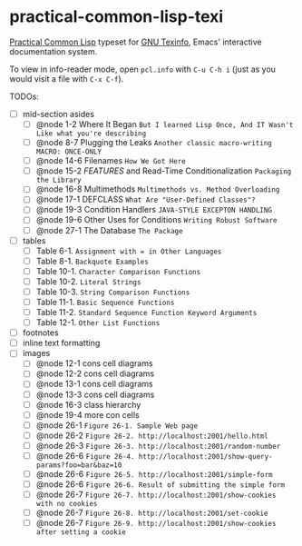# practical-common-lisp-texi

[Practical Common Lisp](http://gigamonkeys.com/book/) typeset for [GNU Texinfo](https://www.gnu.org/software/texinfo/), Emacs' interactive documentation system.

To view in info-reader mode, open `pcl.info` with `C-u C-h i` (just as you would visit a file with `C-x C-f`).

TODOs:
- [ ] mid-section asides
  - [ ] @node 1-2 Where It Began
    `But I learned Lisp Once, And IT Wasn't Like what you're describing`
  - [ ] @node 8-7 Plugging the Leaks
    `Another classic macro-writing MACRO: ONCE-ONLY`
  - [ ] @node 14-6 Filenames
    `How We Got Here`
  - [ ] @node 15-2 *FEATURES* and Read-Time Conditionalization
    `Packaging the Library`
  - [ ] @node 16-8 Multimethods
    `Multimethods vs. Method Overloading`
  - [ ] @node 17-1 DEFCLASS
    `What Are "User-Defined Classes"?`
  - [ ] @node 19-3 Condition Handlers
    `JAVA-STYLE EXCEPTON HANDLING`
  - [ ] @node 19-6 Other Uses for Conditions
    `Writing Robust Software`
  - [ ] @node 27-1 The Database
    `The Package`
- [ ] tables
  - [ ] Table 6-1.
    `Assignment with = in Other Languages`
  - [ ] Table 8-1.
    `Backquote Examples`
  - [ ] Table 10-1.
    `Character Comparison Functions`
  - [ ] Table 10-2.
    `Literal Strings`
  - [ ] Table 10-3.
    `String Comparison Functions`
  - [ ] Table 11-1.
    `Basic Sequence Functions`
  - [ ] Table 11-2.
    `Standard Sequence Function Keyword Arguments`
  - [ ] Table 12-1.
    `Other List Functions`
- [ ] footnotes
- [ ] inline text formatting
- [ ] images
  - [ ] @node 12-1 cons cell diagrams
  - [ ] @node 12-2 cons cell diagrams
  - [ ] @node 13-1 cons cell diagrams
  - [ ] @node 13-3 cons cell diagrams
  - [ ] @node 16-3 class hierarchy
  - [ ] @node 19-4 more con cells
  - [ ] @node 26-1 `Figure 26-1. Sample Web page`
  - [ ] @node 26-2 `Figure 26-2. http://localhost:2001/hello.html`
  - [ ] @node 26-3 `Figure 26-3. http://localhost:2001/random-number`
  - [ ] @node 26-6 `Figure 26-4. http://localhost:2001/show-query-params?foo=bar&baz=10`
  - [ ] @node 26-6 `Figure 26-5. http://localhost:2001/simple-form`
  - [ ] @node 26-6 `Figure 26-6. Result of submitting the simple form`
  - [ ] @node 26-7 `Figure 26-7. http://localhost:2001/show-cookies with no cookies`
  - [ ] @node 26-7 `Figure 26-8. http://localhost:2001/set-cookie`
  - [ ] @node 26-7 `Figure 26-9. http://localhost:2001/show-cookies after setting a cookie`
